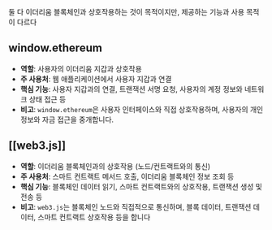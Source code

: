 
둘 다 이더리움 블록체인과 상호작용하는 것이 목적이지만, 제공하는 기능과 사용 목적이 다르다
## window.ethereum      
- **역할**: 사용자의 이더리움 지갑과 상호작용
- **주 사용처**: 웹 애플리케이션에서 사용자 지갑과 연결
- **핵심 기능**: 사용자 지갑과의 연결, 트랜잭션 서명 요청, 사용자의 계정 정보와 네트워크 상태 접근 등
- **비고**: `window.ethereum`은 사용자 인터페이스와 직접 상호작용하며, 사용자의 개인 정보와 자금 접근을 중개합니다.
## [[web3.js]]
- **역할**: 이더리움 블록체인과의 상호작용 (노드/컨트랙트와의 통신)
- **주 사용처**: 스마트 컨트랙트 메서드 호출, 이더리움 블록체인 정보 조회 등
- **핵심 기능**: 블록체인 데이터 읽기, 스마트 컨트랙트와의 상호작용, 트랜잭션 생성 및 전송 등
- **비고**: `web3.js`는 블록체인 노드와 직접적으로 통신하며, 블록 데이터, 트랜잭션 데이터, 스마트 컨트랙트 상호작용 등을 합니다

